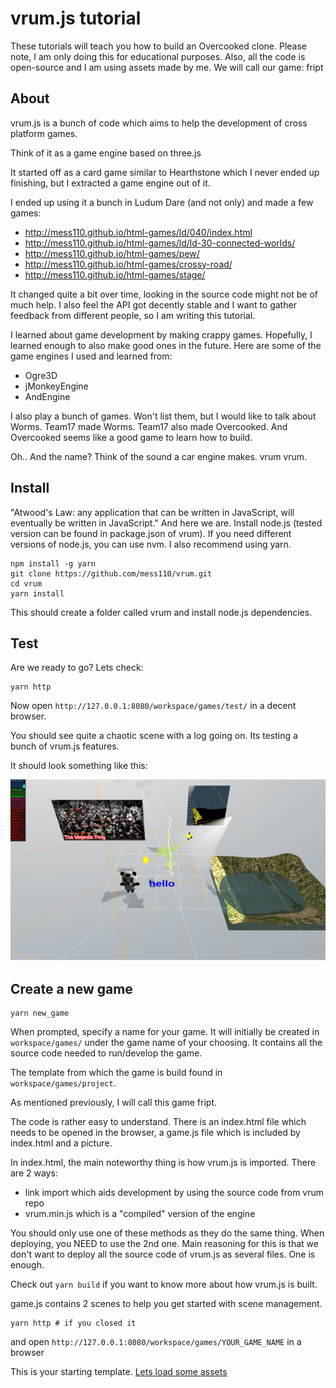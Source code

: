 # vrum.js tutorial

These tutorials will teach you how to build an Overcooked clone. Please note,
I am only doing this for educational purposes. Also, all the code is open-source
and I am using assets made by me. We will call our game: fript

## About

vrum.js is a bunch of code which aims to help the development of cross platform
games.

Think of it as a game engine based on three.js

It started off as a card game similar to Hearthstone which I never ended up
finishing, but I extracted a game engine out of it.

I ended up using it a bunch in Ludum Dare (and not only) and made a few games:

* http://mess110.github.io/html-games/ld/040/index.html
* http://mess110.github.io/html-games/ld/ld-30-connected-worlds/
* http://mess110.github.io/html-games/pew/
* http://mess110.github.io/html-games/crossy-road/
* http://mess110.github.io/html-games/stage/

It changed quite a bit over time, looking in the source code might not be of much
help. I also feel the API got decently stable and I want to gather feedback from
different people, so I am writing this tutorial.

I learned about game development by making crappy games. Hopefully, I learned
enough to also make good ones in the future. Here are some of the game engines
I used and learned from:

* Ogre3D
* jMonkeyEngine
* AndEngine

I also play a bunch of games. Won't list them, but I would like to talk about
Worms. Team17 made Worms. Team17 also made Overcooked. And Overcooked seems like
a good game to learn how to build.

Oh.. And the name? Think of the sound a car engine makes. vrum vrum.

## Install

"Atwood's Law: any application that can be written in JavaScript, will eventually
be written in JavaScript." And here we are. Install node.js (tested version can
be found in package.json of vrum). If you need different versions of node.js, you
can use nvm. I also recommend using yarn.

```
npm install -g yarn
git clone https://github.com/mess110/vrum.git
cd vrum
yarn install
```

This should create a folder called vrum and install node.js dependencies.


## Test

Are we ready to go? Lets check:

```
yarn http
```

Now open `http://127.0.0.1:8080/workspace/games/test/` in a decent browser.

You should see quite a chaotic scene with a log going on. Its testing a bunch
of vrum.js features.

It should look something like this:

![should look like](workspace/games/project/vrum.png)

## Create a new game

```
yarn new_game
```

When prompted, specify a name for your game. It will initially be created in
`workspace/games/` under the game name of your choosing. It contains all the
source code needed to run/develop the game.

The template from which the game is build found in `workspace/games/project`.

As mentioned previously, I will call this game fript.

The code is rather easy to understand. There is an index.html file which needs
to be opened in the browser, a game.js file which is included by index.html and
a picture.

In index.html, the main noteworthy thing is how vrum.js is imported. There are 2
ways:

* link import which aids development by using the source code from vrum repo
* vrum.min.js which is a "compiled" version of the engine

You should only use one of these methods as they do the same thing. When deploying,
you NEED to use the 2nd one. Main reasoning for this is that we don't want to deploy
all the source code of vrum.js as several files. One is enough.

Check out `yarn build` if you want to know more about how vrum.js is built.

game.js contains 2 scenes to help you get started with scene management.

```
yarn http # if you closed it
```

and open `http://127.0.0.1:8080/workspace/games/YOUR_GAME_NAME` in a browser

This is your starting template. [Lets load some assets](tutorials/ASSETS.md)
